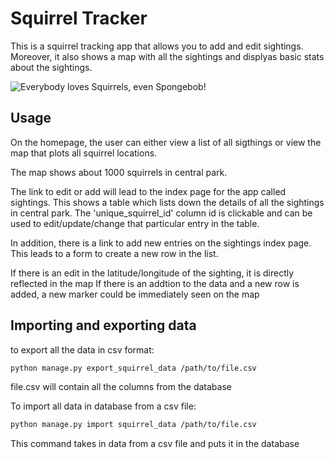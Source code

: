 # Squirrel Tracker

This is a squirrel tracking app that allows you to add and edit sightings. Moreover, it also shows a map with all the sightings and displyas basic stats about the sightings.

![Everybody loves Squirrels, even Spongebob!](https://miro.medium.com/max/407/1*prGLOttfFsJ49Vyehy2NSg.gif)
## Usage

On the homepage, the user can either view a list of all sigthings or view the map that plots all squirrel locations.

The map shows about 1000 squirrels in central park.

The link to edit or add will lead to the index page for the app called sightings. This shows a table which lists down the details of all the sightings in central park. The 'unique_squirrel_id' column id is clickable and can be used to edit/update/change that particular entry in the table.

In addition, there is a link to add new entries on the sightings index page. This leads to a form to create a new row in the list. 

If there is an edit in the latitude/longitude of the sighting, it is directly reflected in the map
If there is an addtion to the data and a new row is added, a new marker could be immediately seen on the map

## Importing and exporting data

to export all the data in csv format:

```bash
python manage.py export_squirrel_data /path/to/file.csv
```
file.csv will contain all the columns from the database

To import all data in database from a csv file:

```bash
python manage.py import squirrel_data /path/to/file.csv
```
This command takes in data from a csv file and puts it in the database
